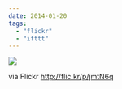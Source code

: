 ```yaml
---
date: 2014-01-20
tags: 
  - "flickr"
  - "ifttt"
---
```


![](http://farm4.staticflickr.com/3671/12046174826_2daa7c73ba_b.jpg)  

  
  
via Flickr http://flic.kr/p/jmtN6q
